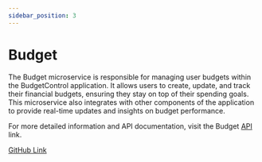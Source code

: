 ```yaml
---
sidebar_position: 3
---
```


# Budget
The Budget microservice is responsible for managing user budgets within the BudgetControl application. It allows users to create, update, and track their financial budgets, ensuring they stay on top of their spending goals. This microservice also integrates with other components of the application to provide real-time updates and insights on budget performance.

For more detailed information and API documentation, visit the Budget [API](/api) link.

[GitHub Link](https://github.com/BudgetControl/Budgets)